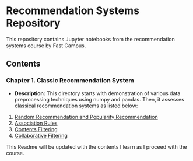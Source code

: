 # Recommendation Systems Repository

This repository contains Jupyter notebooks from the recommendation systems course by Fast Campus.

## Contents

### Chapter 1. Classic Recommendation System
- **Description:** This directory starts with demonstration of various data preprocessing techniques using numpy and pandas. Then, it assesses classical recommendation systems as listed below:
1. [Random Recommendation and Popularity Recommendation](/chapter_1_classic_recommendation/03_classic_reco_model.ipynb) 
2. [Association Rules](/chapter_1_classic_recommendation/04_association_rules.ipynb)
3. [Contents Filtering](/chapter_1_classic_recommendation/05_contents_filtering.ipynb)
4. [Collaborative Filtering](/chapter_1_classic_recommendation/tbu.ipynb)

This Readme will be updated with the contents I learn as I proceed with the course.